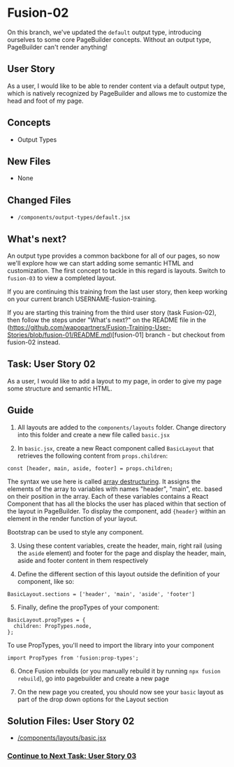 # Fusion-02
On this branch, we've updated the `default` output type, introducing ourselves to some core PageBuilder concepts. Without an output type, PageBuilder can't render anything!

## User Story
As a user, I would like to be able to render content via a default output type, which is natively recognized by PageBuilder and allows me to customize the head and foot of my page.

## Concepts
- Output Types

## New Files
- None

## Changed Files
- `/components/output-types/default.jsx`

## What's next?
An output type provides a common backbone for all of our pages, so now we'll explore how we can start adding some semantic HTML and customization. The first concept to tackle in this regard is layouts. Switch to `fusion-03` to view a completed layout.

If you are continuing this training from the last user story, then keep working on your current branch USERNAME-fusion-training.

If you are starting this training from the third user story (task Fusion-02), then follow the steps under "What's next?" on the README file in the (https://github.com/wapopartners/Fusion-Training-User-Stories/blob/fusion-01/README.md)[fusion-01] branch - but checkout from fusion-02 instead.

## Task: User Story 02
As a user, I would like to add a layout to my page, in order to give my page some structure and semantic HTML.

## Guide
1. All layouts are added to the `components/layouts` folder. Change directory into this folder and create a new file called `basic.jsx`

2. In `basic.jsx`, create a new React component called `BasicLayout` that retrieves the following content from `props.children`:
```
const [header, main, aside, footer] = props.children;
```
The syntax we use here is called [array destructuring](https://developer.mozilla.org/en-US/docs/Web/JavaScript/Reference/Operators/Destructuring_assignment#Array_destructuring). It assigns the elements of the array to variables with names "header", "main", etc. based on their position in the array. Each of these variables contains a React Component that has all the blocks the user has placed within that section of the layout in PageBuilder. To display the component, add `{header}` within an element in the render function of your layout.

Bootstrap can be used to style any component.

3. Using these content variables, create the header, main, right rail (using the `aside` element) and footer for the page and display the header, main, aside and footer content in them respectively

4. Define the different section of this layout outside the definition of your component, like so:
```
BasicLayout.sections = ['header', 'main', 'aside', 'footer']
```

5. Finally, define the propTypes of your component:
```
BasicLayout.propTypes = {
  children: PropTypes.node,
};
```
To use PropTypes, you'll need to import the library into your component
```
import PropTypes from 'fusion:prop-types';
```

6. Once Fusion rebuilds (or you manually rebuild it by running `npx fusion rebuild`), go into pagebuilder and create a new page

7. On the new page you created, you should now see your `basic` layout as part of the drop down options for the Layout section

## Solution Files: User Story 02
- [/components/layouts/basic.jsx](https://github.com/wapopartners/Fusion-Training-User-Stories/blob/fusion-03/components/layouts/basic.jsx)


### [Continue to Next Task: User Story 03](https://github.com/wapopartners/Fusion-Training-User-Stories/tree/fusion-03)
